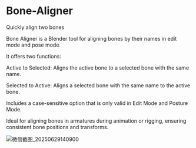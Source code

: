 # Bone-Aligner
Quickly align two bones

Bone Aligner is a Blender tool for aligning bones by their names in edit mode and pose mode.

It offers two functions:  

Active to Selected: Aligns the active bone to a selected bone with the same name.  

Selected to Active: Aligns a selected bone with the same name to the active bone.

Includes a case-sensitive option that is only valid in Edit Mode and Posture Mode.

Ideal for aligning bones in armatures during animation or rigging, ensuring consistent bone positions and transforms.

![微信截图_20250629140900](https://github.com/user-attachments/assets/8271c076-f403-4aa8-a952-9fe1146356c3)
